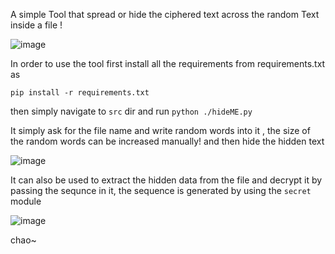 A simple Tool that spread or hide the ciphered text across the random Text inside a file !


![image](https://github.com/user-attachments/assets/af18152e-3dd0-47fa-87c4-7968ea6843e6)

In order to use the tool first install all the requirements from requirements.txt as 

`pip install -r requirements.txt`

then simply navigate to  `src` dir and run `python ./hideME.py`

It simply ask for the file name and write random words into it  , the size of the random words can be increased manually! and then hide the hidden text 

![image](https://github.com/user-attachments/assets/25ec5ffc-32dc-4dfc-9ef1-d656196f18ae)

It can also be used to extract the hidden data from the file and decrypt it 
by passing the sequnce in it, the sequence is generated by using the `secret` module 

![image](https://github.com/user-attachments/assets/340e0ea4-283d-48f2-8a23-a4db5eaa682f)

chao~
